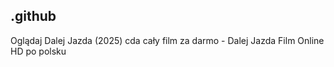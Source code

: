 ## .github

Oglądaj Dalej Jazda (2025) cda cały film za darmo - Dalej Jazda Film Online HD po polsku
